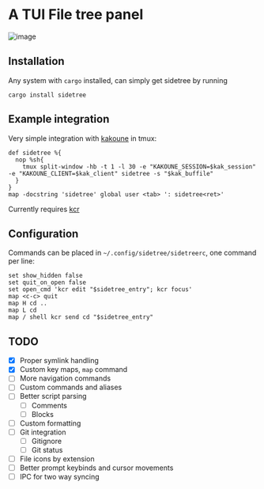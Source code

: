 # A TUI File tree panel
![image](https://user-images.githubusercontent.com/3133596/115800615-4f633880-a3db-11eb-9b08-7509b6c0ec3c.png)

## Installation

Any system with `cargo` installed, can simply get sidetree by running
```
cargo install sidetree
```

## Example integration

Very simple integration with [kakoune](https://github.com/mawww/kakoune) in tmux:

```
def sidetree %{
  nop %sh{
    tmux split-window -hb -t 1 -l 30 -e "KAKOUNE_SESSION=$kak_session" -e "KAKOUNE_CLIENT=$kak_client" sidetree -s "$kak_buffile"
  }
}
map -docstring 'sidetree' global user <tab> ': sidetree<ret>'
```

Currently requires [kcr](https://github.com/alexherbo2/kakoune.cr)

## Configuration

Commands can be placed in `~/.config/sidetree/sidetreerc`, one command per line:
```
set show_hidden false
set quit_on_open false
set open_cmd 'kcr edit "$sidetree_entry"; kcr focus'
map <c-c> quit
map H cd ..
map L cd
map / shell kcr send cd "$sidetree_entry"
```

TODO
----

 - [x] Proper symlink handling
 - [x] Custom key maps, `map` command
 - [ ] More navigation commands
 - [ ] Custom commands and aliases
 - [ ] Better script parsing
   - [ ] Comments
   - [ ] Blocks
 - [ ] Custom formatting
 - [ ] Git integration
   - [ ] Gitignore
   - [ ] Git status
 - [ ] File icons by extension
 - [ ] Better prompt keybinds and cursor movements 
 - [ ] IPC for two way syncing
